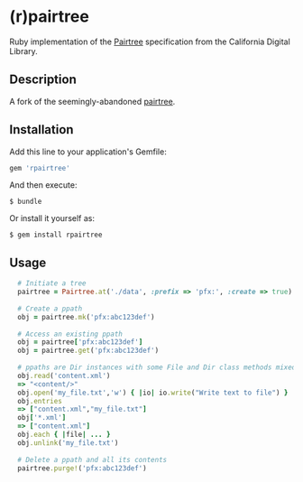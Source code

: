 # (r)pairtree

Ruby implementation of the [Pairtree](https://wiki.ucop.edu/display/Curation/PairTree) specification from the California Digital Library.

## Description

A fork of the seemingly-abandoned  [pairtree](https://github.com/microservices/pairtree).


## Installation

Add this line to your application's Gemfile:

```ruby
gem 'rpairtree'
```

And then execute:

    $ bundle

Or install it yourself as:

    $ gem install rpairtree

## Usage

```ruby
  # Initiate a tree
  pairtree = Pairtree.at('./data', :prefix => 'pfx:', :create => true)
  
  # Create a ppath
  obj = pairtree.mk('pfx:abc123def')
  
  # Access an existing ppath
  obj = pairtree['pfx:abc123def']
  obj = pairtree.get('pfx:abc123def')
  
  # ppaths are Dir instances with some File and Dir class methods mixed in
  obj.read('content.xml')
  => "<content/>"
  obj.open('my_file.txt','w') { |io| io.write("Write text to file") }
  obj.entries
  => ["content.xml","my_file.txt"]
  obj['*.xml']
  => ["content.xml"]
  obj.each { |file| ... }
  obj.unlink('my_file.txt')
  
  # Delete a ppath and all its contents
  pairtree.purge!('pfx:abc123def')
```


